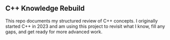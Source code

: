 ## C++ Knowledge Rebuild

This repo documents my structured review of C++ concepts.
I originally started C++ in 2023 and am using this project to revisit what I know, fill any gaps, and get ready for more advanced work.
